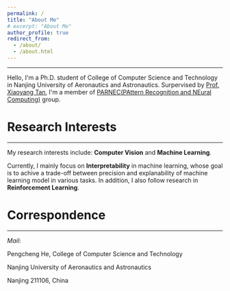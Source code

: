 ```yaml
---
permalink: /
title: "About Me"
# excerpt: "About Me"
author_profile: true
redirect_from: 
  - /about/
  - /about.html
---
```


-----
Hello, I'm a Ph.D. student of College of Computer Science and Technology in Nanjing University of Aeronautics and Astronautics. Surpervised by [Prof. Xiaoyang Tan](http://parnec.nuaa.edu.cn/xtan/), I'm a member of [PARNEC(PAttern Recognition and NEural Computing)](http://parnec.nuaa.edu.cn/) group.

Research Interests
=====
-----
My research interests include: **Computer Vision** and **Machine Learning**. 

Currently, I mainly focus on **Interpretability** in machine learning, whose goal is to achive a trade-off between precision and explanability of machine learning model in various tasks. In addition, I also follow research in **Reinforcement Learning**.


Correspondence
=====
-----
*Mail*:

Pengcheng He, College of Computer Science and Technology

Nanjing University of Aeronautics and Astronautics

Nanjing 211106, China